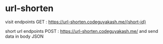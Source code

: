 # url-shorten

visit endpoints GET : https://url-shorten.codeguyakash.me/{short-id}

short url endpoints POST : https://url-shorten.codeguyakash.me/ and send data in body JSON
